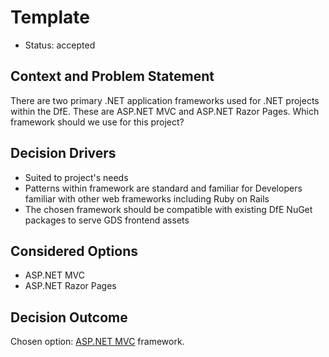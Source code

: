 # Template

* Status: accepted

## Context and Problem Statement

There are two primary .NET application frameworks used for .NET projects within the DfE. These are ASP.NET MVC and ASP.NET Razor Pages. Which framework should we use for this project?

## Decision Drivers

* Suited to project's needs
* Patterns within framework are standard and familiar for Developers familiar with other web frameworks including Ruby on Rails
* The chosen framework should be compatible with existing DfE NuGet packages to serve GDS frontend assets

## Considered Options

* ASP.NET MVC
* ASP.NET Razor Pages

## Decision Outcome

Chosen option: [ASP.NET MVC](https://dotnet.microsoft.com/en-us/apps/aspnet/mvc) framework.